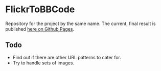 # FlickrToBBCode
Repository for the project by the same name.
The current, final result is published [here on Github Pages](https://davebaskind.github.io/FlickrToBBCode/).

## Todo
- Find out if there are other URL patterns to cater for.
- Try to handle sets of images.
